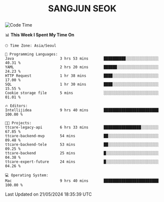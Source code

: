 <h1>
 <p align="center">
   SANGJUN SEOK
 </p>
</h1>

<!--START_SECTION:waka-->
![Code Time](http://img.shields.io/badge/Code%20Time-3%2C560%20hrs%2043%20mins-blue)

📊 **This Week I Spent My Time On** 

```text
🕑︎ Time Zone: Asia/Seoul

💬 Programming Languages: 
Java                     3 hrs 53 mins       ██████████░░░░░░░░░░░░░░░   40.31 % 
YAML                     2 hrs 20 mins       ██████░░░░░░░░░░░░░░░░░░░   24.23 % 
HTTP Request             1 hr 38 mins        ████░░░░░░░░░░░░░░░░░░░░░   17.00 % 
SQL                      1 hr 30 mins        ████░░░░░░░░░░░░░░░░░░░░░   15.55 % 
Cookie storage file      5 mins              ░░░░░░░░░░░░░░░░░░░░░░░░░   01.01 % 

🔥 Editors: 
Intellijidea             9 hrs 40 mins       █████████████████████████   100.00 % 

🐱‍💻 Projects: 
ttcare-legacy-api        6 hrs 33 mins       █████████████████░░░░░░░░   67.85 % 
ttcare-backend-mvp       54 mins             ██░░░░░░░░░░░░░░░░░░░░░░░   09.48 % 
ttcare-backend-tele      53 mins             ██░░░░░░░░░░░░░░░░░░░░░░░   09.25 % 
ttcare-backend           25 mins             █░░░░░░░░░░░░░░░░░░░░░░░░   04.38 % 
ttcare-expert-future     24 mins             █░░░░░░░░░░░░░░░░░░░░░░░░   04.26 % 

💻 Operating System: 
Mac                      9 hrs 40 mins       █████████████████████████   100.00 % 
```


 Last Updated on 21/05/2024 18:35:39 UTC
<!--END_SECTION:waka-->
